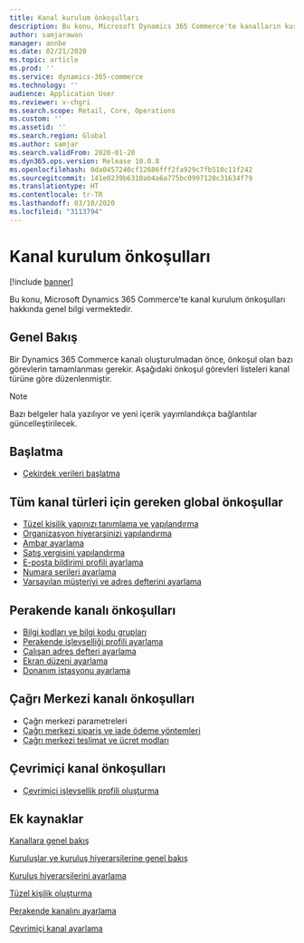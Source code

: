 ```yaml
---
title: Kanal kurulum önkoşulları
description: Bu konu, Microsoft Dynamics 365 Commerce'te kanalların kurulum önkoşulları hakkında genel bilgi vermektedir.
author: samjarawan
manager: annbe
ms.date: 02/21/2020
ms.topic: article
ms.prod: ''
ms.service: dynamics-365-commerce
ms.technology: ''
audience: Application User
ms.reviewer: v-chgri
ms.search.scope: Retail, Core, Operations
ms.custom: ''
ms.assetid: ''
ms.search.region: Global
ms.author: samjar
ms.search.validFrom: 2020-01-20
ms.dyn365.ops.version: Release 10.0.8
ms.openlocfilehash: 0da0457240cf12686fff2fa929c7fb510c11f242
ms.sourcegitcommit: 141e0239b6310ab4a6a775bc0997120c31634f79
ms.translationtype: HT
ms.contentlocale: tr-TR
ms.lasthandoff: 03/10/2020
ms.locfileid: "3113794"
---
```

# <a name="channel-setup-prerequisites"></a>Kanal kurulum önkoşulları


[!include [banner](includes/banner.md)]

Bu konu, Microsoft Dynamics 365 Commerce'te kanal kurulum önkoşulları hakkında genel bilgi vermektedir.

## <a name="overview"></a>Genel Bakış

Bir Dynamics 365 Commerce kanalı oluşturulmadan önce, önkoşul olan bazı görevlerin tamamlanması gerekir. Aşağıdaki önkoşul görevleri listeleri kanal türüne göre düzenlenmiştir.

> [!NOTE]
> Bazı belgeler hala yazılıyor ve yeni içerik yayımlandıkça bağlantılar güncelleştirilecek.

## <a name="initialization"></a>Başlatma

- [Çekirdek verileri başlatma](enable-configure-retail-functionality.md)

## <a name="global-prerequisities-required-for-all-channel-types"></a>Tüm kanal türleri için gereken global önkoşullar

- [Tüzel kişilik yapınızı tanımlama ve yapılandırma](channels-legal-entities.md) 
- [Organizasyon hiyerarşinizi yapılandırma](channels-org-hierarchies.md)
- [Ambar ayarlama](channels-setup-warehouse.md)
- [Satış vergisini yapılandırma](../finance/general-ledger/indirect-taxes-overview.md?toc=/dynamics365/commerce/toc.json)
- [E-posta bildirimi profili ayarlama](email-notification-profiles.md)
- [Numara serileri ayarlama](../fin-ops-core/fin-ops/organization-administration/number-sequence-overview.md?toc=/dynamics365/commerce/toc.json)
- [Varsayılan müşteriyi ve adres defterini ayarlama](default-customer.md)
<!--
- [Configure commerce parameters](commerce-parameters.md)
-->

## <a name="retail-channel-prerequisites"></a>Perakende kanalı önkoşulları

- [Bilgi kodları ve bilgi kodu grupları](info-codes-retail.md)
- [Perakende işlevselliği profili ayarlama](retail-functionality-profile.md)
- [Çalışan adres defteri ayarlama](new-address-book.md)
- [Ekran düzeni ayarlama](pos-screen-layouts.md)
- [Donanım istasyonu ayarlama](retail-hardware-station-configuration-installation.md)

## <a name="call-center-channel-prerequisites"></a>Çağrı Merkezi kanalı önkoşulları

- Çağrı merkezi parametreleri
- [Çağrı merkezi sipariş ve iade ödeme yöntemleri](work-with-payments.md)
- [Çağrı merkezi teslimat ve ücret modları](configure-call-center-delivery.md)

## <a name="online-channel-prerequisites"></a>Çevrimiçi kanal önkoşulları

- [Çevrimiçi işlevsellik profili oluşturma](online-functionality-profile.md)

## <a name="additional-resources"></a>Ek kaynaklar

[Kanallara genel bakış](channels-overview.md)

[Kuruluşlar ve kuruluş hiyerarşilerine genel bakış](../fin-ops-core/fin-ops/organization-administration/organizations-organizational-hierarchies.md?toc=/dynamics365/commerce/toc.json)

[Kuruluş hiyerarşilerini ayarlama](channels-org-hierarchies.md)

[Tüzel kişilik oluşturma](channels-legal-entities.md)

[Perakende kanalını ayarlama](channel-setup-retail.md)
    
[Çevrimiçi kanal ayarlama](channel-setup-online.md)
